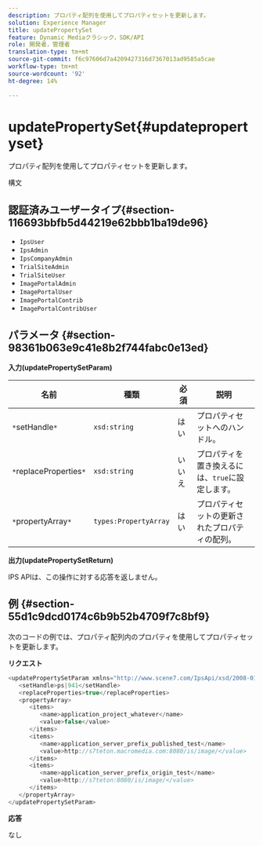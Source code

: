 ```yaml
---
description: プロパティ配列を使用してプロパティセットを更新します。
solution: Experience Manager
title: updatePropertySet
feature: Dynamic Mediaクラシック，SDK/API
role: 開発者，管理者
translation-type: tm+mt
source-git-commit: f6c97606d7a4209427316d7367013ad9585a5cae
workflow-type: tm+mt
source-wordcount: '92'
ht-degree: 14%

---
```



# updatePropertySet{#updatepropertyset}

プロパティ配列を使用してプロパティセットを更新します。

構文

## 認証済みユーザータイプ{#section-116693bbfb5d44219e62bbb1ba19de96}

* `IpsUser`
* `IpsAdmin`
* `IpsCompanyAdmin`
* `TrialSiteAdmin`
* `TrialSiteUser`
* `ImagePortalAdmin`
* `ImagePortalUser`
* `ImagePortalContrib`
* `ImagePortalContribUser`

## パラメータ {#section-98361b063e9c41e8b2f744fabc0e13ed}

**入力(updatePropertySetParam)**

| 名前 | 種類 | 必須 | 説明 |
|---|---|---|---|
| `*`setHandle`*` | `xsd:string` | はい | プロパティセットへのハンドル。 |
| `*`replaceProperties`*` | `xsd:string` | いいえ | プロパティを置き換えるには、`true`に設定します。 |
| `*`propertyArray`*` | `types:PropertyArray` | はい | プロパティセットの更新されたプロパティの配列。 |

**出力(updatePropertySetReturn)**

IPS APIは、この操作に対する応答を返しません。

## 例 {#section-55d1c9dcd0174c6b9b52b4709f7c8bf9}

次のコードの例では、プロパティ配列内のプロパティを使用してプロパティセットを更新します。

**リクエスト**

```java
<updatePropertySetParam xmlns="http://www.scene7.com/IpsApi/xsd/2008-01-15">
   <setHandle>ps|941</setHandle>
   <replaceProperties>true</replaceProperties>
   <propertyArray>
      <items>
         <name>application_project_whatever</name>
         <value>false</value>
      </items>
      <items>
         <name>application_server_prefix_published_test</name>
         <value>http://s7teton.macromedia.com:8080/is/image/</value>
      </items>
      <items>
         <name>application_server_prefix_origin_test</name>
         <value>http://s7teton:8080/is/image/</value>
      </items>
   </propertyArray>
</updatePropertySetParam>
```

**応答**

なし

